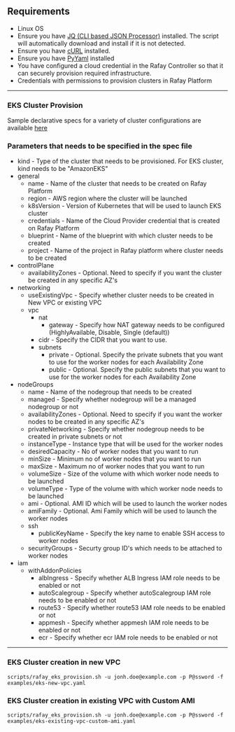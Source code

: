 ## Requirements
- Linux OS
- Ensure you have [JQ (CLI based JSON Processor)](https://stedolan.github.io/jq/) installed. The script will automatically download and install if it is not detected.
- Ensure you have [cURL](https://curl.haxx.se/) installed.
- Ensure you have [PyYaml](https://pypi.org/project/PyYAML/) installed
- You have configured a cloud credential in the Rafay Controller so that it can securely provision required infrastructure.
- Credentials with permissions to provision clusters in Rafay Platform

---
### EKS Cluster Provision

Sample declarative specs for a variety of cluster configurations are available [here](../eks/examples)

### Parameters that needs to be specified in the spec file

- kind - Type of the cluster that needs to be provisioned. For EKS cluster, kind needs to be "AmazonEKS"
- general
    - name -  Name of the cluster that needs to be created on Rafay Platform
    - region - AWS region where the cluster will be launched
    - k8sVersion - Version of Kubernetes that will be used to launch EKS cluster
    - credentials - Name of the Cloud Provider credential that is created on Rafay Platform
    - blueprint - Name of the blueprint with which cluster needs to be created
    - project - Name of the project in Rafay platform where cluster needs to be created
- controlPlane
    - availabilityZones - Optional. Need to specify if you want the cluster be created in any specific AZ's
- networking
    - useExistingVpc - Specify whether cluster needs to be created in New VPC or existing VPC
    - vpc
        - nat
            - gateway - Specify how NAT gateway needs to be configured (HighlyAvailable, Disable, Single (default))
        - cidr - Specify the CIDR that you want to use.
        - subnets
            - private - Optional. Specify the private subnets that you want to use for the worker nodes for each Availability Zone
            - public -  Optional. Specify the public subnets that you want to use for the worker nodes for each Availability Zone
- nodeGroups
    - name - Name of the nodegroup that needs to be created
    - managed - Specify whether nodegroup will be a managed nodegroup or not
    - availabilityZones - Optional. Need to specify if you want the worker nodes to be created in any specific AZ's
    - privateNetworking - Specify whether nodegroup needs to be created in private subnets or not
    - instanceType - Instance type that will be used for the worker nodes
    - desiredCapacity - No of worker nodes that you want to run
    - minSize - Minimum no of worker nodes that you want to run
    - maxSize - Maximum no of worker nodes that you want to run
    - volumeSize - Size of the volume with which worker node needs to be launched
    - volumeType - Type of the volume with which worker node needs to be launched
    - ami - Optional. AMI ID which will be used to launch the worker nodes
    - amiFamily - Optional. Ami Family which will be used to launch the worker nodes
    - ssh
        - publicKeyName - Specify the key name to enable SSH access to worker nodes
    - securityGroups - Securty group ID's which needs to be attached to worker nodes
- iam
    - withAddonPolicies
        - albIngress - Specify whether ALB Ingress IAM role needs to be enabled or not
        - autoScalegroup - Specify whether autoScalegroup IAM role needs to be enabled or not
        - route53 - Specify whether route53 IAM role needs to be enabled or not
        - appmesh - Specify whether appmesh IAM role needs to be enabled or not
        - ecr - Specify whether ecr IAM role needs to be enabled or not
---
### EKS Cluster creation in new VPC

```scripts/rafay_eks_provision.sh -u jonh.doe@example.com -p P@ssword -f examples/eks-new-vpc.yaml```

### EKS Cluster creation in existing VPC with Custom AMI

```scripts/rafay_eks_provision.sh -u jonh.doe@example.com -p P@ssword -f examples/eks-existing-vpc-custom-ami.yaml```


